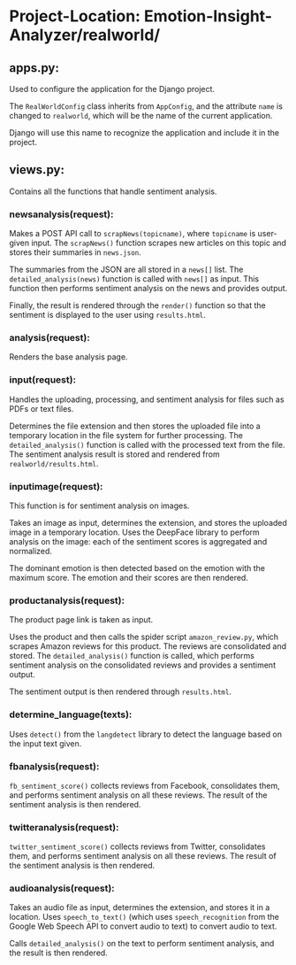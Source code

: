 # Project-Location: Emotion-Insight-Analyzer/realworld/

## apps.py:
Used to configure the application for the Django project.

The `RealWorldConfig` class inherits from `AppConfig`, and the attribute `name` is changed to `realworld`, which will be the name of the current application.

Django will use this name to recognize the application and include it in the project.

## views.py:
Contains all the functions that handle sentiment analysis.

### newsanalysis(request):
Makes a POST API call to `scrapNews(topicname)`, where `topicname` is user-given input. The `scrapNews()` function scrapes new articles on this topic and stores their summaries in `news.json`.

The summaries from the JSON are all stored in a `news[]` list. The `detailed_analysis(news)` function is called with `news[]` as input. This function then performs sentiment analysis on the news and provides output.

Finally, the result is rendered through the `render()` function so that the sentiment is displayed to the user using `results.html`.

### analysis(request):
Renders the base analysis page.

### input(request):
Handles the uploading, processing, and sentiment analysis for files such as PDFs or text files.

Determines the file extension and then stores the uploaded file into a temporary location in the file system for further processing. The `detailed_analysis()` function is called with the processed text from the file. The sentiment analysis result is stored and rendered from `realworld/results.html`.

### inputimage(request):
This function is for sentiment analysis on images.

Takes an image as input, determines the extension, and stores the uploaded image in a temporary location. Uses the DeepFace library to perform analysis on the image: each of the sentiment scores is aggregated and normalized.

The dominant emotion is then detected based on the emotion with the maximum score. The emotion and their scores are then rendered.

### productanalysis(request):
The product page link is taken as input.

Uses the product and then calls the spider script `amazon_review.py`, which scrapes Amazon reviews for this product. The reviews are consolidated and stored. The `detailed_analysis()` function is called, which performs sentiment analysis on the consolidated reviews and provides a sentiment output.

The sentiment output is then rendered through `results.html`.

### determine_language(texts):
Uses `detect()` from the `langdetect` library to detect the language based on the input text given.

### fbanalysis(request):
`fb_sentiment_score()` collects reviews from Facebook, consolidates them, and performs sentiment analysis on all these reviews. The result of the sentiment analysis is then rendered.

### twitteranalysis(request):
`twitter_sentiment_score()` collects reviews from Twitter, consolidates them, and performs sentiment analysis on all these reviews. The result of the sentiment analysis is then rendered.

### audioanalysis(request):
Takes an audio file as input, determines the extension, and stores it in a location. Uses `speech_to_text()` (which uses `speech_recognition` from the Google Web Speech API to convert audio to text) to convert audio to text.

Calls `detailed_analysis()` on the text to perform sentiment analysis, and the result is then rendered.
